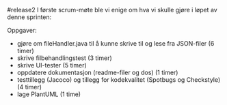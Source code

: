 #release2
I første scrum-møte ble vi enige om hva vi skulle gjøre i løpet av denne sprinten:

Oppgaver:
- gjøre om fileHandler.java til å kunne skrive til og lese fra JSON-filer (6 timer)
- skrive filbehandlingstest (3 timer)
- skrive UI-tester (5 timer)
- oppdatere dokumentasjon (readme-filer og dos) (1 timer)
- testtillegg (Jacoco) og tillegg for kodekvalitet (Spotbugs og Checkstyle) (4 timer)
- lage PlantUML (1 time)
